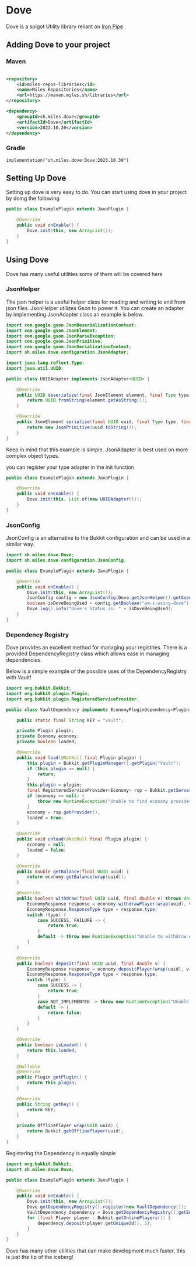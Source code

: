 # Dove

Dove is a spigot Utility library reliant on [Iron Pipe](https://github.com/Y2Kwastaken/IronPipe)

## Adding Dove to your project

### Maven

```xml

<repository>
    <id>miles-repos-libraries</id>
    <name>Miles Repositories</name>
    <url>https://maven.miles.sh/libraries</url>
</repository>

<dependency>
    <groupId>sh.miles.dove</groupId>
    <artifactId>Dove</artifactId>
    <version>2023.10.30</version>
</dependency>
```

### Gradle

```
implementation("sh.miles.dove:Dove:2023.10.30")
```

## Setting Up Dove

Setting up dove is very easy to do. You can start using dove in your project by doing the following

```java
public class ExamplePlugin extends JavaPlugin {

    @Override
    public void onEnable() {
        Dove.init(this, new ArrayList());
    }
}
```

## Using Dove

Dove has many useful utilities some of them will be covered here

### JsonHelper

The json helper is a useful helper class for reading and writing to and from json files.
JsonHelper utilizes Gson to power it. You can create an adapter by implementing JsonAdapter class
an example is below.

```java
import com.google.gson.JsonDeserializationContext;
import com.google.gson.JsonElement;
import com.google.gson.JsonParseException;
import com.google.gson.JsonPrimitive;
import com.google.gson.JsonSerializationContext;
import sh.miles.dove.configuration.JsonAdapter;

import java.lang.reflect.Type;
import java.util.UUID;

public class UUIDAdapter implements JsonAdapter<UUID> {

    @Override
    public UUID deserialize(final JsonElement element, final Type type, final JsonDeserializationContext context) throws JsonParseException {
        return UUID.fromString(element.getAsString());
    }

    @Override
    public JsonElement serialize(final UUID uuid, final Type type, final JsonSerializationContext context) {
        return new JsonPrimitive(uuid.toString());
    }
}
```

Keep in mind that this example is simple. JsonAdapter is best used on more complex object types.

you can register your type adapter in the init function

```java
public class ExamplePlugin extends JavaPlugin {

    @Override
    public void onEnable() {
        Dove.init(this, List.of(new UUIDAdapter()));
    }
}
```

### JsonConfig

JsonConfig is an alternative to the Bukkit configuration and can be used in a similar way.

```java
import sh.miles.dove.Dove;
import sh.miles.dove.configuration.JsonConfig;

public class ExamplePlugin extends JavaPlugin {

    @Override
    public void onEnable() {
        Dove.init(this, new ArrayList());
        JsonConfig config = new JsonConfig(Dove.getJsonHelper().getGson(), this, "test-config.json");
        boolean isDoveBeingUsed = config.getBoolean("am-i-using-dove");
        Dove.log().info("Dove's Status is: " + isDoveBeingUsed);
    }
}
```

### Dependency Registry

Dove provides an excellent method for managing your registries. There is a provided DependencyRegistry class
which allows ease in managing dependencies.

Below is a simple example of the possible uses of the DependencyRegistry with Vault!

```java
import org.bukkit.Bukkit;
import org.bukkit.plugin.Plugin;
import org.bukkit.plugin.RegisteredServiceProvider;

public class VaultDependency implements EconomyPluginDependency<Plugin> {

    public static final String KEY = "vault";

    private Plugin plugin;
    private Economy economy;
    private boolean loaded;

    @Override
    public void load(@NotNull final Plugin plugin) {
        this.plugin = Bukkit.getPluginManager().getPlugin("Vault");
        if (this.plugin == null) {
            return;
        }
        this.plugin = plugin;
        final RegisteredServiceProvider<Economy> rsp = Bukkit.getServer().getServicesManager().getRegistration(Economy.class);
        if (economy == null) {
            throw new RuntimeException("Unable to find economy provider, could not load Vault Hook");
        }
        economy = rsp.getProvider();
        loaded = true;
    }

    @Override
    public void unload(@NotNull final Plugin plugin) {
        economy = null;
        loaded = false;
    }

    @Override
    public double getBalance(final UUID uuid) {
        return economy.getBalance(wrap(uuid));
    }

    @Override
    public boolean withdraw(final UUID uuid, final double v) throws UnsupportedOperationException {
        EconomyResponse response = economy.withdrawPlayer(wrap(uuid), v);
        EconomyResponse.ResponseType type = response.type;
        switch (type) {
            case SUCCESS, FAILURE -> {
                return true;
            }
            default -> throw new RuntimeException("Unable to withdraw on unimplemented system");
        }
    }

    @Override
    public boolean deposit(final UUID uuid, final double v) {
        EconomyResponse response = economy.depositPlayer(wrap(uuid), v);
        EconomyResponse.ResponseType type = response.type;
        switch (type) {
            case SUCCESS -> {
                return true;
            }
            case NOT_IMPLEMENTED -> throw new RuntimeException("Unable to deposit on unimplemented system");
            default -> {
                return false;
            }
        }
    }

    @Override
    public boolean isLoaded() {
        return this.loaded;
    }

    @Nullable
    @Override
    public Plugin getPlugin() {
        return this.plugin;
    }

    @Override
    public String getKey() {
        return KEY;
    }

    private OfflinePlayer wrap(UUID uuid) {
        return Bukkit.getOfflinePlayer(uuid);
    }
}
```

Registering the Dependency is equally simple

```java
import org.bukkit.Bukkit;
import sh.miles.dove.Dove;

public class ExamplePlugin extends JavaPlugin {

    @Override
    public void onEnable() {
        Dove.init(this, new ArrayList());
        Dove.getDependencyRegistry().register(new VaultDependency());
        VaultDependency dependency = Dove.getDependencyRegistry().getEnabled(VaultDependency.class);
        for (final Player player : Bukkit.getOnlinePlayers()) {
            dependency.deposit(player.getUniqueId(), 1);
        }
    }
}
```

Dove has many other utilities that can make development much faster, this is just the tip of the iceberg!
